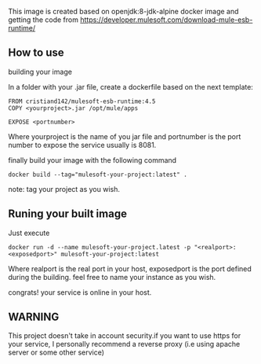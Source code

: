 This image is created based on openjdk:8-jdk-alpine docker image and getting the code from https://developer.mulesoft.com/download-mule-esb-runtime/

How to use
--

building your image

In a folder with your .jar file, create a dockerfile based on the next template:

```
FROM cristiand142/mulesoft-esb-runtime:4.5
COPY <yourproject>.jar /opt/mule/apps

EXPOSE <portnumber>
```

Where yourproject is the name of you jar file and portnumber is the port number to expose the service usually is 8081.

finally build your image with the following command

```
docker build --tag="mulesoft-your-project:latest" .
```

note: tag your project as you wish. 

Runing your built image
--

Just execute

```
docker run -d --name mulesoft-your-project.latest -p "<realport>:<exposedport>" mulesoft-your-project:latest
```

Where realport is the real port in your host, exposedport is the port defined during the building. feel free to name your instance as you wish.

congrats! your service is online in your host.

WARNING
--

This project doesn't take in account security.if you want to use https for your service, I personally recommend a reverse proxy (i.e using apache server or some other service)